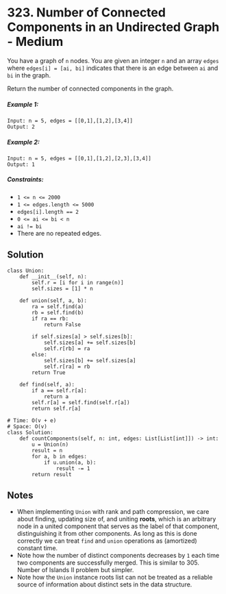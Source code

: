 # 323. Number of Connected Components in an Undirected Graph - Medium

You have a graph of `n` nodes. You are given an integer `n` and an array `edges` where `edges[i] = [ai, bi]` indicates that there is an edge between `ai` and `bi` in the graph.

Return the number of connected components in the graph.

##### Example 1:

```
Input: n = 5, edges = [[0,1],[1,2],[3,4]]
Output: 2
```

##### Example 2:

```
Input: n = 5, edges = [[0,1],[1,2],[2,3],[3,4]]
Output: 1
```

##### Constraints:

- `1 <= n <= 2000`
- `1 <= edges.length <= 5000`
- `edges[i].length == 2`
- `0 <= ai <= bi < n`
- `ai != bi`
- There are no repeated edges.

## Solution

```
class Union:
    def __init__(self, n):
        self.r = [i for i in range(n)]
        self.sizes = [1] * n
    
    def union(self, a, b):
        ra = self.find(a)
        rb = self.find(b)
        if ra == rb:
            return False
        
        if self.sizes[a] > self.sizes[b]:
            self.sizes[a] += self.sizes[b]
            self.r[rb] = ra
        else:
            self.sizes[b] += self.sizes[a]
            self.r[ra] = rb
        return True
    
    def find(self, a):
        if a == self.r[a]:
            return a
        self.r[a] = self.find(self.r[a])
        return self.r[a]

# Time: O(v + e)
# Space: O(v)
class Solution:
    def countComponents(self, n: int, edges: List[List[int]]) -> int:
        u = Union(n)
        result = n
        for a, b in edges:
            if u.union(a, b):
                result -= 1
        return result
```

## Notes
- When implementing `Union` with rank and path compression, we care about finding, updating size of, and uniting __roots__, which is an arbitrary node in a united component that serves as the label of that component, distinguishing it from other components. As long as this is done correctly we can treat `find` and `union` operations as (amortized) constant time.
- Note how the number of distinct components decreases by `1` each time two components are successfully merged. This is similar to 305. Number of Islands II problem but simpler.
- Note how the `Union` instance roots list can not be treated as a reliable source of information about distinct sets in the data structure.